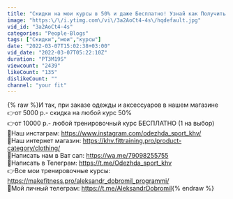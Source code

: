 ```yaml
---
title: "Скидки на мои курсы в 50% и даже Бесплатно! Узнай как Получить."
image: "https:\/\/i.ytimg.com\/vi\/3a2AoCt4-4s\/hqdefault.jpg"
vid_id: "3a2AoCt4-4s"
categories: "People-Blogs"
tags: ["Скидки","мои","курсы"]
date: "2022-03-07T15:02:38+03:00"
vid_date: "2022-03-07T05:22:10Z"
duration: "PT3M19S"
viewcount: "2439"
likeCount: "135"
dislikeCount: ""
channel: "your fit"
---
```

{% raw %}И так, при заказе одежды и аксессуаров в нашем магазине<br />👉от 5000 р.- скидка на любой курс 50%<br />👉от 10000 р.- любой тренировочный курс БЕСПЛАТНО (1 на выбор)<br />📌Наш инстаграм: <a rel="nofollow" target="blank" href="https://www.instagram.com/odezhda_sport_khv/">https://www.instagram.com/odezhda_sport_khv/</a><br />📌Наш интернет магазин: <a rel="nofollow" target="blank" href="https://khv.fittraining.pro/product-category/clothing/">https://khv.fittraining.pro/product-category/clothing/</a><br />📌Написать нам в Ват сап: <a rel="nofollow" target="blank" href="https://wa.me/79098255755">https://wa.me/79098255755</a><br />📌Написать в Телеграм: <a rel="nofollow" target="blank" href="https://t.me/Odezhda_sport_khv">https://t.me/Odezhda_sport_khv</a><br />👉Все мои тренировочные курсы: <a rel="nofollow" target="blank" href="https://makefitness.pro/aleksandr_dobromil_programmi/">https://makefitness.pro/aleksandr_dobromil_programmi/</a><br />📌Мой личный телеграм: <a rel="nofollow" target="blank" href="https://t.me/AleksandrDobromil">https://t.me/AleksandrDobromil</a>{% endraw %}

